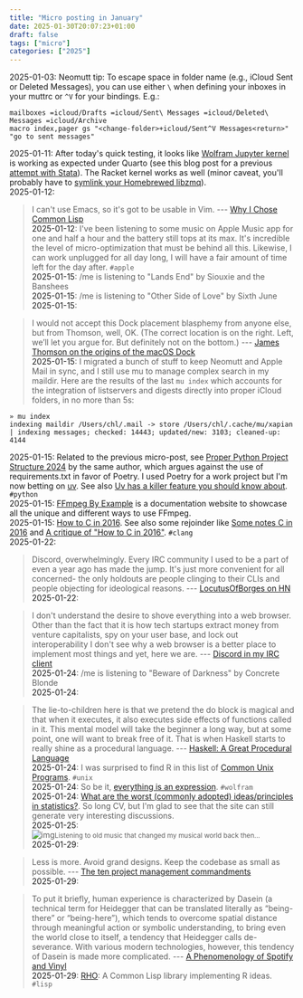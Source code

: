 ```yaml
---
title: "Micro posting in January"
date: 2025-01-30T20:07:23+01:00
draft: false
tags: ["micro"]
categories: ["2025"]
---
```


<a href="#" style="text-decoration: none;">2025-01-03</a>: Neomutt tip: To escape space in folder name (e.g., iCloud Sent or Deleted Messages), you can use either `\` when defining your inboxes in your muttrc or `^V` for your bindings. E.g.:

```
mailboxes =icloud/Drafts =icloud/Sent\ Messages =icloud/Deleted\ Messages =icloud/Archive
macro index,pager gs "<change-folder>+icloud/Sent^V Messages<return>" "go to sent messages"
```

<a href="#" style="text-decoration: none;">2025-01-11</a>: After today's quick testing, it looks like [Wolfram Jupyter kernel](https://github.com/WolframResearch/WolframLanguageForJupyter) is working as expected under Quarto (see this blog post for a previous [attempt with Stata](post/stata-quarto/)). The Racket kernel works as well (minor caveat, you'll probably have to [symlink your Homebrewed libzmq](https://github.com/rmculpepper/iracket/issues/20)).<br>
<a href="#" style="text-decoration: none;">2025-01-12</a>:

> I can't use Emacs, so it's got to be usable in Vim. --- [Why I Chose Common Lisp](https://blog.djhaskin.com/blog/why-i-chose-common-lisp/)<br>
<a href="#" style="text-decoration: none;">2025-01-12</a>: I've been listening to some music on Apple Music app for one and half a hour and the battery still tops at its max. It's incredible the level of micro-optimization that must be behind all this. Likewise, I can work unplugged for all day long, I will have a fair amount of time left for the day after. `#apple`<br>
<a href="#" style="text-decoration: none;">2025-01-15</a>: /me is listening to "Lands End" by Siouxie and the Banshees<br>
<a href="#" style="text-decoration: none;">2025-01-15</a>: /me is listening to "Other Side of Love" by Sixth June<br>
<a href="#" style="text-decoration: none;">2025-01-15</a>:

> I would not accept this Dock placement blasphemy from anyone else, but from Thomson, well, OK. (The correct location is on the right. Left, we’ll let you argue for. But definitely not on the bottom.) --- [James Thomson on the origins of the macOS Dock](https://daringfireball.net/linked/2025/01/10/thomson-dock)<br>
<a href="#" style="text-decoration: none;">2025-01-15</a>: I migrated a bunch of stuff to keep Neomutt and Apple Mail in sync, and I still use mu to manage complex search in my maildir. Here are the results of the last `mu index` which accounts for the integration of listservers and digests directly into proper iCloud folders, in no more than 5s:

```shell
» mu index
indexing maildir /Users/chl/.mail -> store /Users/chl/.cache/mu/xapian
| indexing messages; checked: 14443; updated/new: 3103; cleaned-up: 4144
```

<a href="#" style="text-decoration: none;">2025-01-15</a>: Related to the previous micro-post, see [Proper Python Project Structure 2024](https://matt.sh/python-project-structure-2024) by the same author, which argues against the use of requirements.txt in favor of Poetry. I used Poetry for a work project but I'm now betting on [uv](https://docs.astral.sh/uv/). See also [Uv has a killer feature you should know about](https://valatka.dev/2025/01/12/on-killer-uv-feature.html). `#python`<br>
<a href="#" style="text-decoration: none;">2025-01-15</a>: [FFmpeg By Example](https://ffmpegbyexample.com) is a documentation website to showcase all the unique and different ways to use FFmpeg.<br>
<a href="#" style="text-decoration: none;">2025-01-15</a>: [How to C in 2016](https://matt.sh/howto-c). See also some rejoinder like [Some notes C in 2016](https://blog.erratasec.com/2016/01/some-notes-c-in-2016.html) and [A critique of "How to C in 2016"](https://github.com/Keith-S-Thompson/how-to-c-response). `#clang`<br>
<a href="#" style="text-decoration: none;">2025-01-22</a>:

> Discord, overwhelmingly. Every IRC community I used to be a part of even a year ago has made the jump. It's just more convenient for all concerned- the only holdouts are people clinging to their CLIs and people objecting for ideological reasons. --- [LocutusOfBorges on HN](https://news.ycombinator.com/item?id=15731193)<br>
<a href="#" style="text-decoration: none;">2025-01-22</a>:

> I don't understand the desire to shove everything into a web browser. Other than the fact that it is how tech startups extract money from venture capitalists, spy on your user base, and lock out interoperability I don't see why a web browser is a better place to implement most things and yet, here we are. --- [Discord in my IRC client](https://www.going-flying.com/blog/discord-irc.html)<br>
<a href="#" style="text-decoration: none;">2025-01-24</a>: /me is listening to "Beware of Darkness" by Concrete Blonde<br>
<a href="#" style="text-decoration: none;">2025-01-24</a>:

> The lie-to-children here is that we pretend the do block is magical and that when it executes, it also executes side effects of functions called in it. This mental model will take the beginner a long way, but at some point, one will want to break free of it. That is when Haskell starts to really shine as a procedural language. --- [Haskell: A Great Procedural Language](https://entropicthoughts.com/haskell-procedural-programming)<br>
<a href="#" style="text-decoration: none;">2025-01-24</a>: I was surprised to find R in this list of [Common Unix Programs](https://darwinsys.com/history/origins.html). `#unix`<br>
<a href="#" style="text-decoration: none;">2025-01-24</a>: So be it, [everything is an expression](https://reference.wolfram.com/language/tutorial/Expressions.html#4715). `#wolfram`<br>
<a href="#" style="text-decoration: none;">2025-01-24</a>: [What are the worst (commonly adopted) ideas/principles in statistics?](https://stats.stackexchange.com/questions/476424/what-are-the-worst-commonly-adopted-ideas-principles-in-statistics). So long CV, but I'm glad to see that the site can still generate very interesting discussions.<br>
<a href="#" style="text-decoration: none;">2025-01-25</a>: <br>![img](/img/2025-01-25-20-55-44.png)<small>Listening to old music that changed my musical world back then...</small><br>
<a href="#" style="text-decoration: none;">2025-01-29</a>:

> Less is more. Avoid grand designs. Keep the codebase as small as possible. --- [The ten project management commandments](https://www.defmacro.org/2013/06/03/engineering-commandments.html)<br>
<a href="#" style="text-decoration: none;">2025-01-29</a>:

> To put it briefly, human experience is characterized by Dasein (a technical term for Heidegger that can be translated literally as “being-there” or “being-here”), which tends to overcome spatial distance through meaningful action or symbolic understanding, to bring even the world close to itself, a tendency that Heidegger calls de-severance. With various modern technologies, however, this tendency of Dasein is made more complicated. --- [A Phenomenology of Spotify and Vinyl](https://hedgehogreview.com/web-features/thr/posts/a-phenomenology-of-spotify-and-vinyl)<br>
<a href="#" style="text-decoration: none;">2025-01-29</a>: [RHO](https://gitlab.common-lisp.net/mantoniotti/rho): A Common Lisp library implementing R ideas. `#lisp`<br>
